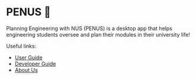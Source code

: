 # PENUS 👾

Planning Engineering with NUS (PENUS) is a desktop app that helps engineering students oversee and plan their modules in their university life!

Useful links:
* [User Guide](UserGuide.md)
* [Developer Guide](DeveloperGuide.md)
* [About Us](AboutUs.md)
